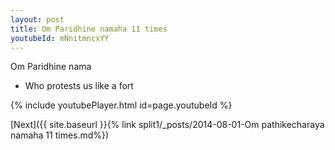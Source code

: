 ```yaml
---
layout: post
title: Om Paridhine namaha 11 times
youtubeId: mNnitmncxYY
---
```

 
 
Om Paridhine nama 
 
 -  Who protests us like a fort 
 
  
 
  
 
 
 
 
 
 


{% include youtubePlayer.html id=page.youtubeId %}
 
[Next]({{ site.baseurl }}{% link  split1/_posts/2014-08-01-Om pathikecharaya namaha 11 times.md%})
 
